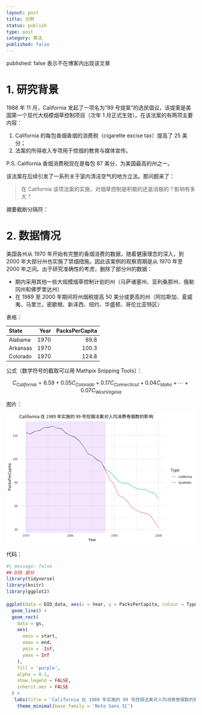 ```yaml
---
layout: post
title: 示例
status: publish
type: post
category: 算法
published: false
---
```


published: false 表示不在博客内出现该文章

# 1. 研究背景

1988 年 11 月，California 发起了一项名为”99 号提案“的选民倡议，该提案是美国第一个现代大规模烟草控制项目（次年 1 月正式生效）。在该法案的有两项主要内容：

1. California 的每包香烟香烟的消费税（cigarette excise tax）提高了 25 美分；
2. 法案的所得收入专项用于控烟的教育与媒体宣传。

P.S. California 香烟消费税现在是每包 87 美分，为美国最高的州之一。

该法案在后续引发了一系列关于室内清洁空气的地方立法。那问题来了：

> 在 California 该项法案的实施，对烟草控制是积极的还是消极的？影响有多大？

摘要截断分隔符：

<!-- more -->

# 2. 数据情况

美国各州从 1970 年开始有完整的香烟消费的数据，随着健康理念的深入，到 2000 年大部分州也实施了禁烟措施。因此该案例的观察周期是从 1970 年至 2000 年之间。出于研究准确性的考虑，删除了部分州的数据：

- 期内采用其他一些大规模烟草控制计划的州（马萨诸塞州、亚利桑那州、俄勒冈州和佛罗里达州）
- 在 1989 至 2000 年期间将州烟税提高 50 美分或更高的州（阿拉斯加、夏威夷、马里兰，密歇根、新泽西、纽约、华盛顿、哥伦比亚特区）

表格：

|State       | Year| PacksPerCapita|
|:-----------|----:|--------------:|
|Alabama     | 1970|           89.8|
|Arkansas    | 1970|          100.3|
|Colorado    | 1970|          124.8|

公式（数学符号的截取可以用 Mathpix Snipping Tools）：

$$
C_{California} = 6.59 + 0.05C_{Colorado} + 0.17C_{Connecticut} + 0.04C_{Idaho} + \cdots + 0.07C_{West Virginia}
$$

图片：

![](/upload/pic/sdid.png)

代码：

```r
#| message: false
## DID 部分
library(tidyverse)
library(knitr)
library(ggplot2)

ggplot(data = DID_data, aes(x = Year, y = PacksPerCapita, colour = Type)) +
  geom_line() +
  geom_rect(
    data = gs,
    aes(
      xmin = start,
      xmax = end,
      ymin = -Inf,
      ymax = Inf
    ),
    fill = 'purple',
    alpha = 0.1,
    show.legend = FALSE,
    inherit.aes = FALSE
  ) +
   labs(title = 'California 在 1989 年实施的 99 号控烟法案对人均消费卷烟数的影响') +
    theme_minimal(base_family = 'Noto Sans SC')
```


